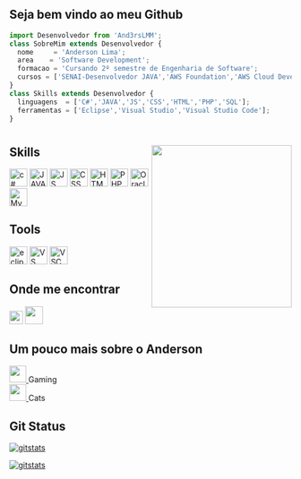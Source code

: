 ## **Seja bem vindo ao meu Github**

```js
import Desenvolvedor from 'And3rsLMM';
class SobreMim extends Desenvolvedor {
  nome     = 'Anderson Lima';
  area    = 'Software Development';
  formacao = 'Cursando 2º semestre de Engenharia de Software';
  cursos = ['SENAI-Desenvolvedor JAVA','AWS Foundation','AWS Cloud Developing','TEX Fullstack JS Developer'];
}
class Skills extends Desenvolvedor {
  linguagens  = ['C#','JAVA','JS','CSS','HTML','PHP','SQL'];
  ferramentas = ['Eclipse','Visual Studio','Visual Studio Code'];
}
```
<h1></h1>
<img align="right" width="250" height="290" src="https://c.tenor.com/_DOBjnGspYAAAAAC/code-coding.gif" />

## **Skills**
<a target="_blank" href="https://learn.microsoft.com/pt-br/dotnet/csharp/">
  <img height="32" src="https://iconape.com/wp-content/files/sh/51404/png/c--4.png" alt="c#"/></a>
<a target="_blank" href="https://www.java.com/pt-BR/download/help/whatis_java.html">
  <img height="32" src="https://www.seekpng.com/png/full/223-2231845_logo-java-java-icon.png" alt="JAVA"/></a>
<a target="_blank" href="https://developer.mozilla.org/pt-BR/docs/Web/JavaScript">
  <img height="32" src="https://iconape.com/wp-content/files/vr/353405/png/javascript-js-logo.png" alt="JS"/></a>
<a target="_blank" href="https://developer.mozilla.org/pt-BR/docs/Web/CSS">
  <img height="32" src="https://iconape.com/wp-content/files/vt/353246/png/css-3-logo.png" alt="CSS"/></a>
<a target="_blank" href="https://developer.mozilla.org/pt-BR/docs/Web/HTML">
  <img height="32" src="https://iconape.com/wp-content/files/qr/67382/png/html-5.png" alt="HTML"/></a>
<a target="_blank" href="https://www.php.net/manual/pt_BR/">
  <img height="32" src="https://iconape.com/wp-content/files/yu/353167/png/php-logo.png" alt="PHP"/></a>
<a target="_blank" href="https://docs.oracle.com/cd/B19306_01/server.102/b14200/toc.htm">
  <img height="32" src="https://iconape.com/wp-content/files/ns/352128/png/oracle-database-logo.png" alt="OracleSQL"/></a>
<a target="_blank" href="https://dev.mysql.com/doc/">
  <img height="32" src="https://iconape.com/wp-content/files/ae/183769/png/mysql-logo.png" alt="MySQL"/></a>

## **Tools**
<a target="_blank" href="https://www.eclipse.org/documentation/">
  <img height="32" src="https://user-images.githubusercontent.com/11943860/46922575-7017cf80-cfe1-11e8-845a-0cd198fb546c.png" alt="eclipse"/></a>
<a target="_blank" href="https://learn.microsoft.com/en-us/visualstudio/windows/?view=vs-2022">
  <img height="32" src="https://upload.wikimedia.org/wikipedia/commons/5/59/Visual_Studio_Icon_2019.svg" alt="VS"/></a>
<a target="_blank" href="https://code.visualstudio.com/docs"><img height="32" src="https://upload.wikimedia.org/wikipedia/commons/9/9a/Visual_Studio_Code_1.35_icon.svg" alt="VSC"/></a>

## **Onde me encontrar**
<p align="left">
  <a target="_blank" href="mailto:andersonlimam.al@gmail.com" alt="Gmail">
  <img height="24" src="https://iconape.com/wp-content/files/rr/353408/png/google-gmail-logo.png" /></a>
  <a target="_blank" href="https://www.linkedin.com/in/anderson-lima-de-menezes-08a8541ab/" alt="Linkedin">
  <img height="32" src="https://iconape.com/wp-content/files/ot/76245/png/linkedin-icon.png" /></a>

## **Um pouco mais sobre o Anderson**
<p align="left">
  <a target="_blank" href="https://steamcommunity.com/id/D34DPoOLy/" alt="Steam" >
  <img height="30" src="https://iconape.com/wp-content/files/rq/98762/png/steam-icon-logo.png"> </a>
  Gaming </br>
  <a target="_blank" href="https://steamcommunity.com/id/D34DPoOLy/" alt="Steam" >
  <img height="30" src="https://icon-icons.com/downloadimage.php?id=180223&root=2836/PNG/512/&file=pet_cat_icon_180223.png"> </a>
  Cats
  
  ## **Git Status**  
  [![gitstats](https://github-readme-stats.vercel.app/api?username=And3rsLMM&show_icons=true&theme=merko&hide_title=true&text_color=#42f548&icons_color=#42f548)](https://github.com/anuraghazra/github-readme-stats)

  [![gitstats](https://github-readme-stats.vercel.app/api/top-langs/?username=And3rsLMM&hide=html&layout=compact&theme=merko)](https://github.com/anuraghazra/github-readme-stats)
